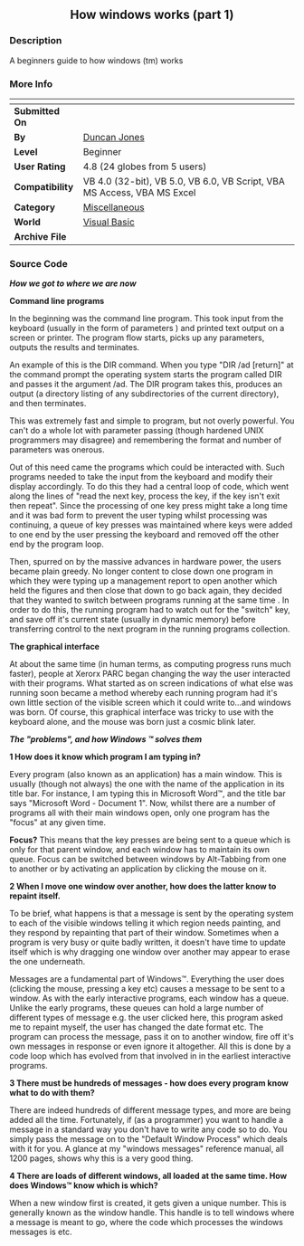 ﻿<div align="center">

## How windows works \(part 1\)


</div>

### Description

A beginners guide to how windows (tm) works
 
### More Info
 


<span>             |<span>
---                |---
**Submitted On**   |
**By**             |[Duncan Jones](https://github.com/Planet-Source-Code/PSCIndex/blob/master/ByAuthor/duncan-jones.md)
**Level**          |Beginner
**User Rating**    |4.8 (24 globes from 5 users)
**Compatibility**  |VB 4\.0 \(32\-bit\), VB 5\.0, VB 6\.0, VB Script, VBA MS Access, VBA MS Excel
**Category**       |[Miscellaneous](https://github.com/Planet-Source-Code/PSCIndex/blob/master/ByCategory/miscellaneous__1-1.md)
**World**          |[Visual Basic](https://github.com/Planet-Source-Code/PSCIndex/blob/master/ByWorld/visual-basic.md)
**Archive File**   |[](https://github.com/Planet-Source-Code/duncan-jones-how-windows-works-part-1__1-34101/archive/master.zip)





### Source Code

<p><b><i>How we got to where we are now</i></b></p>
<p><b>Command line programs</b></p>
<p>
In the beginning was the command line program. This took input from the keyboard (usually in the form of parameters ) and printed text output on a screen or printer. The program flow starts, picks up any parameters, outputs the results and terminates.</p>
<p>
An example of this is the DIR command. When you type "DIR /ad [return]" at the command prompt the operating system starts the program called DIR and passes it the argument /ad. The DIR program takes this, produces an output (a directory listing of any subdirectories of the current directory), and then terminates.</p>
<p>
This was extremely fast and simple to program, but not overly powerful. You can't do a whole lot with parameter passing (though hardened UNIX programmers may disagree) and remembering the format and number of parameters was onerous.
</p>
<p>
Out of this need came the programs which could be interacted with. Such programs needed to take the input from the keyboard and modify their display accordingly. To do this they had a central loop of code, which went along the lines of "read the next key, process the key, if the key isn't exit then repeat". Since the processing of one key press might take a long time and it was bad form to prevent the user typing whilst processing was continuing, a queue of key presses was maintained where keys were added to one end by the user pressing the keyboard and removed off the other end by the program loop. </p>
<p>
Then, spurred on by the massive advances in hardware power, the users became plain greedy. No longer content to close down one program in which they were typing up a management report to open another which held the figures and then close that down to go back again, they decided that they wanted to switch between programs running at the same time . In order to do this, the running program had to watch out for the "switch" key, and save off it's current state (usually in dynamic memory) before transferring control to the next program in the running programs collection.</p>
<p>
<b>The graphical interface</b></p>
At about the same time (in human terms, as computing progress runs much faster), people at Xerorx PARC began changing the way the user interacted with their programs. What started as on screen indications of what else was running soon became a method whereby each running program had it's own little section of the visible screen which it could write to…and windows was born. Of course, this graphical interface was tricky to use with the keyboard alone, and the mouse was born just a cosmic blink later.</p>
<p>
<b><i>The "problems", and how Windows ™ solves them</i></b></p>
<p>
<b>1 How does it know which program I am typing in?</b></p>
<p>
Every program (also known as an application) has a main window. This is usually (though not always) the one with the name of the application in its title bar. For instance, I am typing this in Microsoft Word™, and the title bar says "Microsoft Word - Document 1". Now, whilst there are a number of programs all with their main windows open, only one program has the "focus" at any given time. </p>
<p>
<b>Focus?</b> This means that the key presses are being sent to a queue which is only for that parent window, and each window has to maintain its own queue. Focus can be switched between windows by Alt-Tabbing from one to another or by activating an application by clicking the mouse on it.</p>
<p>
<b>2 When I move one window over another, how does the latter know to repaint itself.</b></p>
<p>
To be brief, what happens is that a message is sent by the operating system to each of the visible windows telling it which region needs painting, and they respond by repainting that part of their window. Sometimes when a program is very busy or quite badly written, it doesn't have time to update itself which is why dragging one window over another may appear to erase the one underneath.
</p>
<p>
Messages are a fundamental part of Windows™. Everything the user does (clicking the mouse, pressing a key etc) causes a message to be sent to a window. As with the early interactive programs, each window has a queue. Unlike the early programs, these queues can hold a large number of different types of message e.g. the user clicked here, this program asked me to repaint myself, the user has changed the date format etc. The program can process the message, pass it on to another window, fire off it's own messages in response or even ignore it altogether. All this is done by a code loop which has evolved from that involved in in the earliest interactive programs.</p><p>
<b>3 There must be hundreds of messages - how does every program know what to do with them?</b></p>
<p>
There are indeed hundreds of different message types, and more are being added all the time. Fortunately, if (as a programmer) you want to handle a message in a standard way you don't have to write any code so to do. You simply pass the message on to the "Default Window Process" which deals with it for you. A glance at my "windows messages" reference manual, all 1200 pages, shows why this is a very good thing.</p>
<p>
<b>4 There are loads of different windows, all loaded at the same time. How does Windows™ know which is which?</b></p>
<p>
When a new window first is created, it gets given a unique number. This is generally known as the window handle. This handle is to tell windows where a message is meant to go, where the code which processes the windows messages is etc.
</p>

